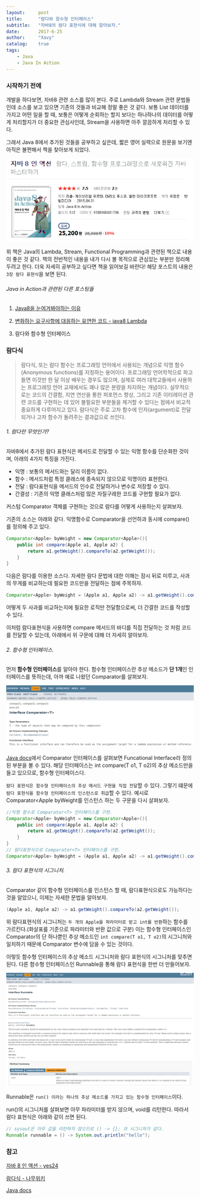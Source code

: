 ```yaml
---
layout:     post
title:      "람다와 함수형 인터페이스"
subtitle:   "자바8의 람다 표현식에 대해 알아보자."
date:       2017-6-25
author:     "Xavy"
catalog:    true
tags:
    - Java
    - Java In Action
---
```


### 시작하기 전에

 개발을 하다보면, 자바8 관련 소스를 많이 본다. 주로 Lambda와 Stream 관련 문법들인데 소스를 보고 있으면 기존의 것들과 비교해 정말 좋은 것 같다.
보통 List 데이터를 가지고 어떤 일을 할 때, 보통은 어떻게 순회하는 할지 보다는 하나하나의 데이터를 어떻게 처리할지가 더 중요한 관심사인데, Stream을 사용하면 아주 깔끔하게 처리할 수 있다. 

그래서 Java 8에서 추가된 것들을 공부하고 싶은데, 짧은 영어 실력으로 원문을 보기엔 아직은 불편해서 책을 찾아보게 되었다.

<img class="shadow" src="/img/my-post/book_image/java8_action.PNG" alt="java8">

위 책은 Java의 Lambda, Stream, Functional Programming과 관련된 책으로 내용이 좋은 것 같다.
책의 전반적인 내용을 내가 다시 볼 목적으로 관심있는 부분만 정리해 두려고 한다. 
더욱 자세히 공부하고 싶다면 책을 읽어보길 바란다! 해당 포스트의 내용은 `3장 람다 표현식`을 보면 된다.

###### Java in Action과 관련된 다른 포스팅들

1. [Java8을 눈여겨봐야하는 이유](https://dodo4513.github.io/2017/06/11/essential_java8/)

2. [변화하는 요구사항에 대응하는 유연한 코드 - java8 Lambda](https://dodo4513.github.io/2017/06/18/operation_parameterization_java8/)

3. 람다와 함수형 인터페이스

### 람다식

> 람다식, 또는 람다 함수는 프로그래밍 언어에서 사용되는 개념으로 익명 함수(Anonymous functions)를 지칭하는 용어이다. 
> 프로그래밍 언어학적으로 파고들면 이것만 한 달 이상 배우는 경우도 많으며, 실제로 여러 대학교들에서 사용하는 프로그래밍 언어 교재에서도 꽤나 많은 분량을 차지하는 개념이다. 
> 실무적으로는 코드의 간결함, 지연 연산을 통한 퍼포먼스 향상, 그리고 기존 이터레이션 관련 코드를 구현하는 데 있어 불필요한 부분들을 제거할 수 있다는 점에서 비교적 중요하게 다루어지고 있다. 
> 람다식은 주로 고차 함수에 인자(argument)로 전달되거나 고차 함수가 돌려주는 결과값으로 쓰인다.

###### 1. 람다란 무엇인가?

자바8에서 추가된 람다 표현식은 메서드로 전달할 수 있는 익명 함수를 단순화한 것이며, 아래의 4가지 특징을 가진다.

- 익명 : 보통의 메서드와는 달리 이름이 없다.
- 함수 : 메서드처럼 특정 클래스에 종속되지 않으므로 익명이라 표현한다.
- 전달 : 람다표현식을 메서드의 인수로 전달하거나 변수로 저장할 수 있다.
- 간결성 : 기존의 익명 클래스처럼 많은 자질구레한 코드를 구현할 필요가 없다.

 커스텀 Comparator 객체를 구현하는 것으로 람다를 어떻게 사용하는지 살펴보자. 

기존의 소스는 아래와 같다. 익명함수로 Comparator을 선언하과 동시에 compare()를 정의해 주고 있다.
```java
Comparator<Apple> byWeight = new Comparator<Apple>(){
    public int compare(Apple a1, Apple a2) {
        return a1.getWeight().compareTo(a2.getWeight());
    }
}
```

다음은 람다를 이용한 소스다. 자세한 람다 문법에 대한 이해는 잠시 뒤로 미루고, 사과의 무게를 비교하는데 필요한 코드만을 전달하는 점에 주목하자.
```Java
Comparator<Apple> byWeight = (Apple a1, Apple a2) -> a1.getWeight().compareTo(a2.getWeight());
```

어떻게 두 사과를 비교하는지에 필요한 로직만 전달함으로써, 더 간결한 코드를 작성할 수 있다.

이처럼 람다표현식을 사용하면 compare 메서드의 바디를 직접 전달하는 것 처럼 코드를 전달할 수 있는데, 아래에서 위 구문에 대해 더 자세히 알아보자.

###### 2. 함수형 인터페이스.

먼저 **함수형 인터페이스**를 알아야 한다. 함수형 인터페이스란 추상 메소드가 **단 1개**인 인터페이스를 뜻하는데, 아까 예로 나왔던 Comparator를 살펴보자.

<img class="shadow" src="/img/my-post/20170625_lambda_1_java8/comparator.PNG" alt="comparator">

[Java docs](https://docs.oracle.com/javase/8/docs/api/)에서 Comparator 인터페이스를 살펴보면 Funcational Interface라 정의된 부분을 볼 수 있다. 
해당 인터페이스는 int compare(T o1, T o2)의 추상 메소드만을 들고 있으므로, 함수형 인터페이스다.

`람다 표현식은 함수형 인터페이스의 추상 메서드 구현을 직접 전달`할 수 있다. 
그렇기 떄문에 `람다 표현식을 함수형 인터페이스의 인스턴스로 취급`할 수 있다. 
예시로 Comparator<Apple byWeight를 인스턴스 하는 두 구문을 다시 살펴보자.

```java
//익명 함수로 Comparator<T> 인터페이스를 구현.
Comparator<Apple> byWeight = new Comparator<Apple>(){
    public int compare(Apple a1, Apple a2) {
        return a1.getWeight().compareTo(a2.getWeight());
    }
}
// 람다표현식으로 Comparator<T> 인터페이스를 구현.
Comparator<Apple> byWeight = (Apple a1, Apple a2) -> a1.getWeight().compareTo(a2.getWeight());
```

###### 3. 람다 표현식의 시그니처.

Comparator<T> 같이 함수형 인터페이스를 인스턴스 할 때, 람다표현식으로도 가능하다는 것을 알았으니, 이제는 자세한 문법을 알아보자.

```java
(Apple a1, Apple a2) -> a1.getWeight().compareTo(a2.getWeight());
```
위 람다표현식의 시그니처는 `두 개의 Apple을 파라미터로 받고 int를 반환`하는 함수를 가르킨다.(화살표를 기준으로 파라미터와 반환 값으로 구분) 
이는 함수형 인터페이스인 Comparator의 단 하나뿐인 추상 메소드인 `int compare(T o1, T o2)`의 시그니처와 일치하기 때문에 Comparator<T> 변수에 담을 수 있는 것이다.

이렇듯 함수형 인터페이스의 추상 메소드 시그니처와 람다 표현식의 시그니처를 맞추면 된다. 
다른 함수형 인터페이스인 Runnable을 통해 람다 표현식을 한번 더 만들어보자.

<img class="shadow" src="/img/my-post/20170625_lambda_1_java8/runnable.PNG" alt="runnable">

Runnable은 `run() 이라는 하나의 추상 메소드를 가지고 있는 함수형 인터페이스`이다.

run()의 시그니처를 살펴보면 아무 파라미터를 받지 않으며, void를 리턴한다. 따라서 람다 표현식은 아래와 같이 쓰면 된다.

```java
// sysout은 아무 값을 리턴하지 않으므로 () -> {}; 과 시그니처가 같다.
Runnable runnable = () -> System.out.println("hello");
```

### 참고

[자바 8 인 액션 - yes24](http://book.naver.com/bookdb/book_detail.nhn?bid=8883567)

[람다식 - 나무위키](https://namu.wiki/w/%EB%9E%8C%EB%8B%A4%EC%8B%9D)

[Java docs](https://docs.oracle.com/javase/8/docs/api/)